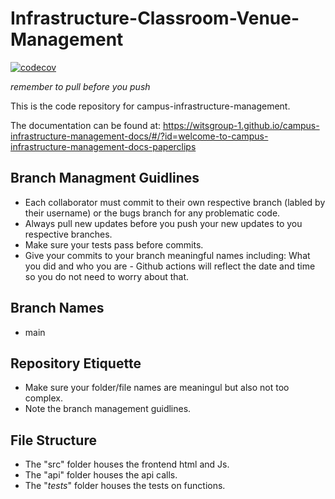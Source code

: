 # Infrastructure-Classroom-Venue-Management

[![codecov](https://codecov.io/gh/witsgroup-1/campus-infrastructure-management/graph/badge.svg?token=NIS6N92ZUX)](https://codecov.io/gh/witsgroup-1/campus-infrastructure-management)

*remember to pull before you push*

This is the code repository for campus-infrastructure-management.

The documentation can be found at: https://witsgroup-1.github.io/campus-infrastructure-management-docs/#/?id=welcome-to-campus-infrastructure-management-docs-paperclips

## Branch Managment Guidlines
- Each collaborator must commit to their own respective branch (labled by their username) or the bugs branch for any problematic code.
- Always pull new updates before you push your new updates to you respective branches.
- Make sure your tests pass before commits.
- Give your commits to your branch meaningful names including: What you did and who you are - Github actions will reflect the date and time so you do not need to worry about that.

## Branch Names
- main


## Repository Etiquette 
- Make sure your folder/file names are meaningul but also not too complex.
- Note the branch management guidlines.

## File Structure
- The "src" folder houses the frontend html and Js.
- The "api" folder houses the api calls.
- The "_tests_" folder houses the tests on functions.
